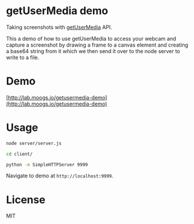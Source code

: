 # getUserMedia demo

Taking screenshots with [getUserMedia](https://developer.mozilla.org/en-US/docs/NavigatorUserMedia.getUserMedia) API.

This a demo of how to use getUserMedia to access your webcam and capture a screenshot by drawing a frame to a canvas element and creating a base64 string from it which we then send it over to the node server to write to a file.

# Demo

[http://lab.moogs.io/getusermedia-demo](http://lab.moogs.io/getusermedia-demo)

# Usage

```bash
node server/server.js
```

```bash
cd client/

python -m SimpleHTTPServer 9999
```

Navigate to demo at `http://localhost:9999`.

# License

MIT
